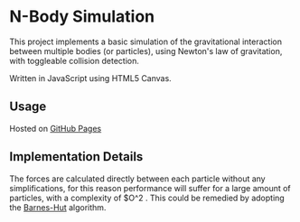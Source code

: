 # N-Body Simulation

This project implements a basic simulation of the gravitational interaction between multiple bodies (or particles), using Newton's law of gravitation, with toggleable collision detection. 

Written in JavaScript using HTML5 Canvas. 

## Usage

Hosted on [GitHub Pages](https://tolmdyn.github.io/nbody/)

## Implementation Details

The forces are calculated directly between each particle without any simplifications, for this reason performance will suffer for a large amount of particles, with a complexity of $O^2 . This could be remedied by adopting the [Barnes-Hut](https://en.wikipedia.org/wiki/Barnes%E2%80%93Hut_simulation) algorithm.

